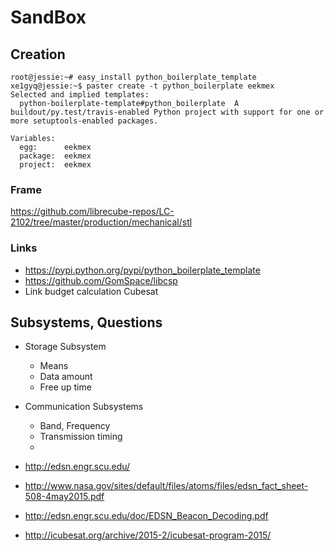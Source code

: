 # SandBox

## Creation

    root@jessie:~# easy_install python_boilerplate_template
    xe1gyq@jessie:~$ paster create -t python_boilerplate eekmex
    Selected and implied templates:
      python-boilerplate-template#python_boilerplate  A buildout/py.test/travis-enabled Python project with support for one or more setuptools-enabled packages.
    
    Variables:
      egg:      eekmex
      package:  eekmex
      project:  eekmex

### Frame

https://github.com/librecube-repos/LC-2102/tree/master/production/mechanical/stl

### Links

- https://pypi.python.org/pypi/python_boilerplate_template
- https://github.com/GomSpace/libcsp
- Link budget calculation Cubesat

## Subsystems, Questions

- Storage Subsystem
  - Means
  - Data amount
  - Free up time
- Communication Subsystems
  - Band, Frequency
  - Transmission timing
  - 

- http://edsn.engr.scu.edu/
- http://www.nasa.gov/sites/default/files/atoms/files/edsn_fact_sheet-508-4may2015.pdf
- http://edsn.engr.scu.edu/doc/EDSN_Beacon_Decoding.pdf
- http://icubesat.org/archive/2015-2/icubesat-program-2015/